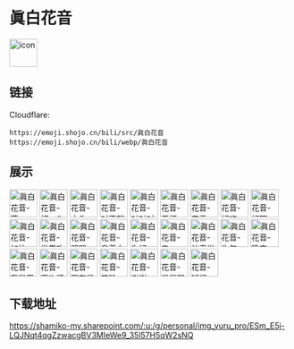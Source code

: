 # 眞白花音
<img src="https://emoji.shojo.cn/bili/src/眞白花音/icon.png" width="50" height="50" alt="icon">

## 链接
Cloudflare:
```
https://emoji.shojo.cn/bili/src/眞白花音
https://emoji.shojo.cn/bili/webp/眞白花音
```
## 展示
<img src="https://emoji.shojo.cn/bili/src/眞白花音/眞白花音-菜.png" width="50" height="50" alt="眞白花音-菜">
<img src="https://emoji.shojo.cn/bili/src/眞白花音/眞白花音-打call.png" width="50" height="50" alt="眞白花音-打call">
<img src="https://emoji.shojo.cn/bili/src/眞白花音/眞白花音-大头.png" width="50" height="50" alt="眞白花音-大头">
<img src="https://emoji.shojo.cn/bili/src/眞白花音/眞白花音-对不起.png" width="50" height="50" alt="眞白花音-对不起">
<img src="https://emoji.shojo.cn/bili/src/眞白花音/眞白花音-对对对.png" width="50" height="50" alt="眞白花音-对对对">
<img src="https://emoji.shojo.cn/bili/src/眞白花音/眞白花音-干杯.png" width="50" height="50" alt="眞白花音-干杯">
<img src="https://emoji.shojo.cn/bili/src/眞白花音/眞白花音-恭喜.png" width="50" height="50" alt="眞白花音-恭喜">
<img src="https://emoji.shojo.cn/bili/src/眞白花音/眞白花音-好吃.png" width="50" height="50" alt="眞白花音-好吃">
<img src="https://emoji.shojo.cn/bili/src/眞白花音/眞白花音-好耶.png" width="50" height="50" alt="眞白花音-好耶">
<img src="https://emoji.shojo.cn/bili/src/眞白花音/眞白花音-加油.png" width="50" height="50" alt="眞白花音-加油">
<img src="https://emoji.shojo.cn/bili/src/眞白花音/眞白花音-举拳攻击.png" width="50" height="50" alt="眞白花音-举拳攻击">
<img src="https://emoji.shojo.cn/bili/src/眞白花音/眞白花音-哭哭.png" width="50" height="50" alt="眞白花音-哭哭">
<img src="https://emoji.shojo.cn/bili/src/眞白花音/眞白花音-拿着白菜.png" width="50" height="50" alt="眞白花音-拿着白菜">
<img src="https://emoji.shojo.cn/bili/src/眞白花音/眞白花音-你好.png" width="50" height="50" alt="眞白花音-你好">
<img src="https://emoji.shojo.cn/bili/src/眞白花音/眞白花音-亲.png" width="50" height="50" alt="眞白花音-亲">
<img src="https://emoji.shojo.cn/bili/src/眞白花音/眞白花音-认真学习中.png" width="50" height="50" alt="眞白花音-认真学习中">
<img src="https://emoji.shojo.cn/bili/src/眞白花音/眞白花音-生气.png" width="50" height="50" alt="眞白花音-生气">
<img src="https://emoji.shojo.cn/bili/src/眞白花音/眞白花音-晚安.png" width="50" height="50" alt="眞白花音-晚安">
<img src="https://emoji.shojo.cn/bili/src/眞白花音/眞白花音-我是天才吧.png" width="50" height="50" alt="眞白花音-我是天才吧">
<img src="https://emoji.shojo.cn/bili/src/眞白花音/眞白花音-下次还敢.png" width="50" height="50" alt="眞白花音-下次还敢">
<img src="https://emoji.shojo.cn/bili/src/眞白花音/眞白花音-现在是什么感觉啊.png" width="50" height="50" alt="眞白花音-现在是什么感觉啊">
<img src="https://emoji.shojo.cn/bili/src/眞白花音/眞白花音-笑脸.png" width="50" height="50" alt="眞白花音-笑脸">
<img src="https://emoji.shojo.cn/bili/src/眞白花音/眞白花音-谢谢.png" width="50" height="50" alt="眞白花音-谢谢">
<img src="https://emoji.shojo.cn/bili/src/眞白花音/眞白花音-星星眼.png" width="50" height="50" alt="眞白花音-星星眼">
<img src="https://emoji.shojo.cn/bili/src/眞白花音/眞白花音-疑问.png" width="50" height="50" alt="眞白花音-疑问">

## 下载地址

https://shamiko-my.sharepoint.com/:u:/g/personal/img_yuru_pro/ESm_E5j-LQJNqt4qgZzwacgBV3MIeWe9_35l57H5qW2sNQ